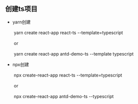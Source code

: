 ## 创建ts项目
- yarn创建

　　yarn create react-app react-ts --template=typescript

　　or

　　yarn create react-app antd-demo-ts --template typescript

- npx创建

　　npx create-react-app react-ts --template=typescript

　　or

　　npx create-react-app antd-demo-ts --typescript